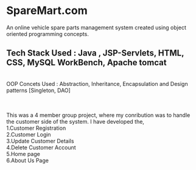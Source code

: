 # SpareMart.com
An online vehicle spare parts management system created using object oriented programming concepts.
<br>
## Tech Stack Used : Java , JSP-Servlets, HTML, CSS, MySQL WorkBench, Apache tomcat 
<br>
OOP Concets Used : Abstraction, Inheritance, Encapsulation and Design patterns [Singleton, DAO]

<br><br>
This was a 4 member group project, where my conribution was to handle the customer side of the system. I have developed the,
<br>
1.Customer Registration
<br>
2.Customer Login
<br>
3.Update Customer Details
<br>
4.Delete Customer Account
<br>
5.Home page 
<br>
6.About Us Page
